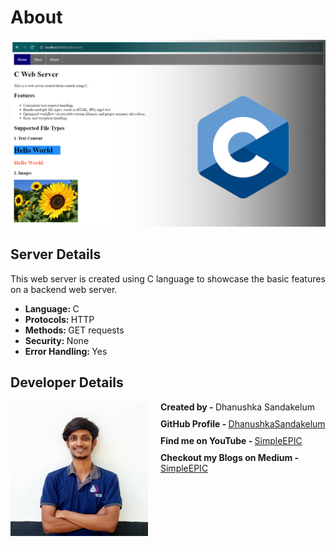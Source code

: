 # About
<img src="./src/assets/images/showcare_img.PNG" alt="showcare_img" />

<h2>Server Details</h2>
    This web server is created using C language to showcase the basic features on a backend web server.
    <ul>
        <li><b>Language: </b><span>C</span></li>
        <li><b>Protocols: </b><span>HTTP</span></li>
        <li><b>Methods: </b><span>GET requests</span></li>
        <li><b>Security: </b><span>None</span></li>
        <li><b>Error Handling: </b><span>Yes</span></li>
    </ul>

<h2>Developer Details</h2>
    <div style="display: flex; flex-direction: row;">
        <img src="./src/assets/images/me.jpg" alt="me" style="width: 220px; height: auto; padding-right: 20px;">
        <div style="display: flex; flex-direction: column; gap: 10px;">
            <div><b>Created by - </b> Dhanushka Sandakelum</div>
            <div><b>GitHub Profile - </b> <a href="https://github.com/DhanushkaSandakelum">DhanushkaSandakelum</a></div>
            <div><b>Find me on YouTube - </b> <a href="https://www.youtube.com/@simpleepic">SimpleEPIC</a></div>
            <div><b>Checkout my Blogs on Medium - </b><a href="https://medium.com/@simpleepic">SimpleEPIC</a></div>
        </div>
    </div>